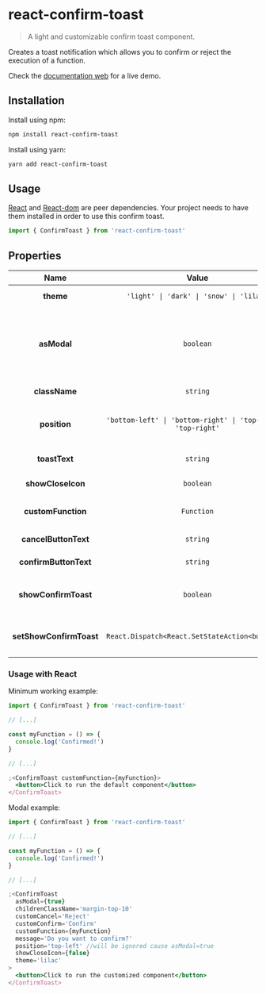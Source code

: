 # react-confirm-toast

> A light and customizable confirm toast component.

Creates a toast notification which allows you to confirm or reject the execution of a function.

Check the [documentation web](https://react-confirm-toast-docs.vercel.app/) for a live demo.

## Installation

Install using npm:

```sh
npm install react-confirm-toast
```

Install using yarn:

```sh
yarn add react-confirm-toast
```

## Usage

[React](https://sass-lang.com/) and [React-dom](https://sass-lang.com/) are peer dependencies. Your project needs to have them installed in order to use this confirm toast.

```jsx
import { ConfirmToast } from 'react-confirm-toast'
```

## Properties

|          Name           |                             Value                              |          Default           | Required | Description                                                                                             |
| :---------------------: | :------------------------------------------------------------: | :------------------------: | :------: | ------------------------------------------------------------------------------------------------------- |
|        **theme**        |            `'light' \| 'dark' \| 'snow' \| 'lilac'`            |          `light`           |          | Sets the toast style theme.                                                                             |
|       **asModal**       |                           `boolean`                            |          `false`           |          | Toast will be displayed as a modal element, in the center of the viewport and darkening the background. |
|      **className**      |                            `string`                            |           `none`           |          | Adds a class to the element.                                                                            |
|      **position**       | `'bottom-left' \| 'bottom-right' \| 'top-left' \| 'top-right'` |       `bottom-right`       |          | Sets the toast position. It will be ignored if `asModal` is `true`.                                     |
|      **toastText**      |                            `string`                            | `Do you want to continue?` |          | Sets the toast question text.                                                                           |
|    **showCloseIcon**    |                           `boolean`                            |           `true`           |          | Sets if the close icon is displayed.                                                                    |
|   **customFunction**    |                           `Function`                           |           `none`           |    ✅    | Defines the function to confirm.                                                                        |
|  **cancelButtonText**   |                            `string`                            |          `Cancel`          |          | Sets the cancel button message.                                                                         |
|  **confirmButtonText**  |                            `string`                            |            `Ok`            |          | Sets the confirm button message.                                                                        |
|  **showConfirmToast**   |                           `boolean`                            |                            |    ✅    | A boolean React state that controls the toast.                                                          |
| **setShowConfirmToast** |        `React.Dispatch<React.SetStateAction<boolean>>`         |                            |    ✅    | The `setState` of the `showConfirmToast` state.                                                         |

### Usage with React

Minimum working example:

```jsx
import { ConfirmToast } from 'react-confirm-toast'

// [...]

const myFunction = () => {
  console.log('Confirmed!')
}

// [...]

;<ConfirmToast customFunction={myFunction}>
  <button>Click to run the default component</button>
</ConfirmToast>
```

Modal example:

```jsx
import { ConfirmToast } from 'react-confirm-toast'

// [...]

const myFunction = () => {
  console.log('Confirmed!')
}

// [...]

;<ConfirmToast
  asModal={true}
  childrenClassName='margin-top-10'
  customCancel='Reject'
  customConfirm='Confirm'
  customFunction={myFunction}
  message='Do you want to confirm?'
  position='top-left' //will be ignored cause asModal=true
  showCloseIcon={false}
  theme='lilac'
>
  <button>Click to run the customized component</button>
</ConfirmToast>
```
